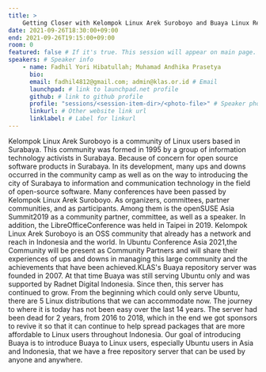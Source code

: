 ```yaml
---
title: >
    Getting Closer with Kelompok Linux Arek Suroboyo and Buaya Linux Repository Server 
date: 2021-09-26T18:30:00+09:00
end: 2021-09-26T19:15:00+09:00
room: 0
featured: false # If it's true. This session will appear on main page.
speakers: # Speaker info
    - name: Fadhil Yori Hibatullah; Muhamad Andhika Prasetya
      bio: 
      email: fadhil4812@gmail.com; admin@klas.or.id # Email
      launchpad: # link to launchpad.net profile
      github: # link to github profile
      profile: "sessions/<session-item-dir>/<photo-file>" # Speaker photo
      linkurl: # Other website link url
      linklabel: # Label for linkurl
---
```

Kelompok Linux Arek Suroboyo is a community of Linux users based in Surabaya. This community was formed in 1995 by a group of information technology activists in Surabaya. Because of concern for open source software products in Surabaya. In its development, many ups and downs occurred in the community camp as well as on the way to introducing the city of Surabaya to information and communication technology in the field of open-source software. Many conferences have been passed by Kelompok Linux Arek Suroboyo. As organizers, committees, partner communities, and as participants. Among them is the openSUSE Asia Summit2019 as a community partner, committee, as well as a speaker. In addition, the LibreOfficeConference was held in Taipei in 2019. Kelompok Linux Arek Suroboyo is an OSS community that already has a network and reach in Indonesia and the world. In Ubuntu Conference Asia 2021,the Community will be present as Community Partners and will share their experiences of ups and downs in managing this large community and the achievements that have been achieved.KLAS's Buaya repository server was founded in 2007. At that time Buaya was still serving Ubuntu only and was supported by Radnet Digital Indonesia. Since then, this server has continued to grow. From the beginning which could only serve Ubuntu, there are 5 Linux distributions that we can accommodate now. The journey to where it is today has not been easy over the last 14 years. The server had been dead for 2 years, from 2016 to 2018, which in the end we got sponsors to revive it so that it can continue to help spread packages that are more affordable to Linux users throughout Indonesia. Our goal of introducing Buaya is to introduce Buaya to Linux users, especially Ubuntu users in Asia and Indonesia, that we have a free repository server that can be used by anyone and anywhere.


